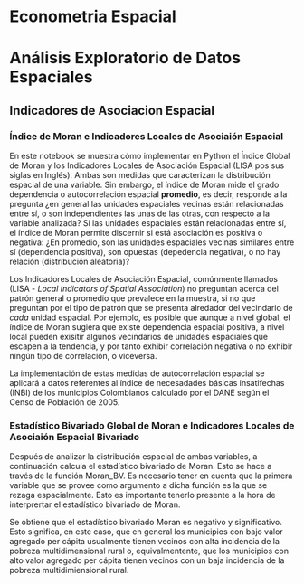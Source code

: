 # Econometria Espacial
# Análisis Exploratorio de Datos Espaciales
## Indicadores de Asociacion Espacial

### Índice de Moran e Indicadores Locales de Asociaión Espacial

En este notebook se muestra cómo implementar en Python el Índice Global de Moran y los Indicadores Locales de Asociación Espacial (LISA pos sus siglas en Inglés).
Ambas son medidas que caracterizan la distribución espacial de una variable. Sin embargo, el índice de Moran mide el grado dependencia o autocorrelación espacial **promedio**, es decir, responde a la pregunta ¿en general las unidades espaciales vecinas están relacionadas entre sí, o son independientes las unas de las otras, con respecto a la variable analizada? Si las unidades espaciales están relacionadas entre sí, el índice de Moran permite discernir si está asociación es positiva o negativa: ¿En promedio, son las unidades espaciales vecinas similares entre sí (dependencia positiva), son opuestas (depedencia negativa), o no hay relación (distribución aleatoria)?

Los Indicadores Locales de Asociación Espacial, comúnmente llamados (LISA - *Local Indicators of Spatial Association*) no preguntan acerca del patrón general o promedio que prevalece en la muestra, si no que preguntan por el tipo de patrón que se presenta alredador del vecindario de *cada* unidad espacial. Por ejemplo, es posible que aunque a nivel global, el índice de Moran sugiera que existe dependencia espacial positiva, a nivel local pueden exisitir algunos vecindarios de unidades espaciales que escapen a la tendencia, y por tanto exhibir correlación negativa o no exhibir ningún tipo de correlación, o viceversa. 

La implementación de estas medidas de autocorrelación espacial se aplicará a datos referentes al índice de necesadades básicas insatifechas (INBI) de los municipios Colombianos calculado por el DANE según el Censo de Población de 2005.

### Estadístico Bivariado Global de Moran e Indicadores Locales de Asociaión Espacial Bivariado

Después de analizar la distribución espacial de ambas variables, a continuación calcula el estadístico bivariado de Moran. Esto se hace a través de la función Moran_BV. Es necesario tener en cuenta que la primera variable que se provee como argumento a dicha función es la que se rezaga espacialmente. Esto es importante tenerlo presente a la hora de interprertar el estadístico bivariado de Moran.

Se obtiene que el estadístico bivariado Moran es negativo y significativo. Esto significa, en este caso, que en general los municipios con bajo valor agregado per cápita usualmente tienen vecinos con alta incidencia de la pobreza multidimensional rural o, equivalmentente, que los municipios con alto valor agregado per cápita tienen vecinos con un baja incidencia de la pobreza multidimiensional rural.
